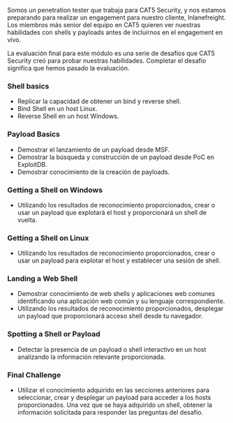 Somos un penetration tester que trabaja para CAT5 Security, y nos estamos preparando para realizar un engagement para nuestro cliente, Inlanefreight. Los miembros más senior del equipo en CAT5 quieren ver nuestras habilidades con shells y payloads antes de incluirnos en el engagement en vivo.

La evaluación final para este módulo es una serie de desafíos que CAT5 Security creó para probar nuestras habilidades. Completar el desafío significa que hemos pasado la evaluación.

### Shell basics

- Replicar la capacidad de obtener un bind y reverse shell.
- Bind Shell en un host Linux.
- Reverse Shell en un host Windows.

### Payload Basics

- Demostrar el lanzamiento de un payload desde MSF.
- Demostrar la búsqueda y construcción de un payload desde PoC en ExploitDB.
- Demostrar conocimiento de la creación de payloads.

### Getting a Shell on Windows

- Utilizando los resultados de reconocimiento proporcionados, crear o usar un payload que explotará el host y proporcionará un shell de vuelta.

### Getting a Shell on Linux

- Utilizando los resultados de reconocimiento proporcionados, crear o usar un payload para explotar el host y establecer una sesión de shell.

### Landing a Web Shell

- Demostrar conocimiento de web shells y aplicaciones web comunes identificando una aplicación web común y su lenguaje correspondiente.
- Utilizando los resultados de reconocimiento proporcionados, desplegar un payload que proporcionará acceso shell desde tu navegador.

### Spotting a Shell or Payload

- Detectar la presencia de un payload o shell interactivo en un host analizando la información relevante proporcionada.

### Final Challenge

- Utilizar el conocimiento adquirido en las secciones anteriores para seleccionar, crear y desplegar un payload para acceder a los hosts proporcionados. Una vez que se haya adquirido un shell, obtener la información solicitada para responder las preguntas del desafío.